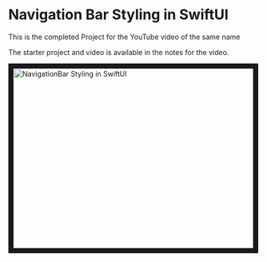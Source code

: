 # Navigation Bar Styling in SwiftUI

This is the completed Project for the YouTube video of the same name

The starter project and video is available in the notes for the video.

<a href="http://www.youtube.com/watch?feature=player_embedded&v=kCJyhG8zjvY
" target="_blank"><img src="http://img.youtube.com/vi/kCJyhG8zjvY/0.jpg" 
alt="NavigationBar Styling in SwiftUI" width="480" height="360" border="10" /></a>

